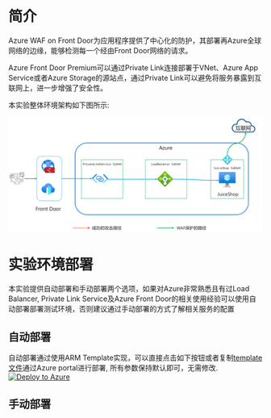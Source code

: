 # 简介 
Azure WAF on Front Door为应用程序提供了中心化的防护，其部署再Azure全球网络的边缘，能够检测每一个经由Front Door网络的请求。

Azure Front Door Premium可以通过Private Link连接部署于VNet、Azure App Service或者Azure Storage的源站点，通过Private Link可以避免将服务暴露到互联网上，进一步增强了安全性。

本实验整体环境架构如下图所示:  

![Front Door Architecture](./images/Arch/FrontDoor-Arc.png)

# 实验环境部署  
本实验提供自动部署和手动部署两个选项，如果对Azure非常熟悉且有过Load Balancer, Private Link Service及Azure Front Door的相关使用经验可以使用自动部署部署测试环境，否则建议通过手动部署的方式了解相关服务的配置   

## 自动部署   
自动部署通过使用ARM Template实现，可以直接点击如下按钮或者复制[template文件](https://raw.githubusercontent.com/muismu/Azure-WAF-Lab/main/bicep/main-frontdoor.json)通过Azure portal进行部署, 所有参数保持默认即可，无需修改.
[![Deploy to Azure](https://aka.ms/deploytoazurebutton)](https://portal.azure.com/#create/Microsoft.Template/uri/https%3A%2F%2Fraw.githubusercontent.com%2Fmuismu%2FAzure-WAF-Lab%2Fmain%2Fbicep%2Fmain-frontdoor.json)
## 手动部署